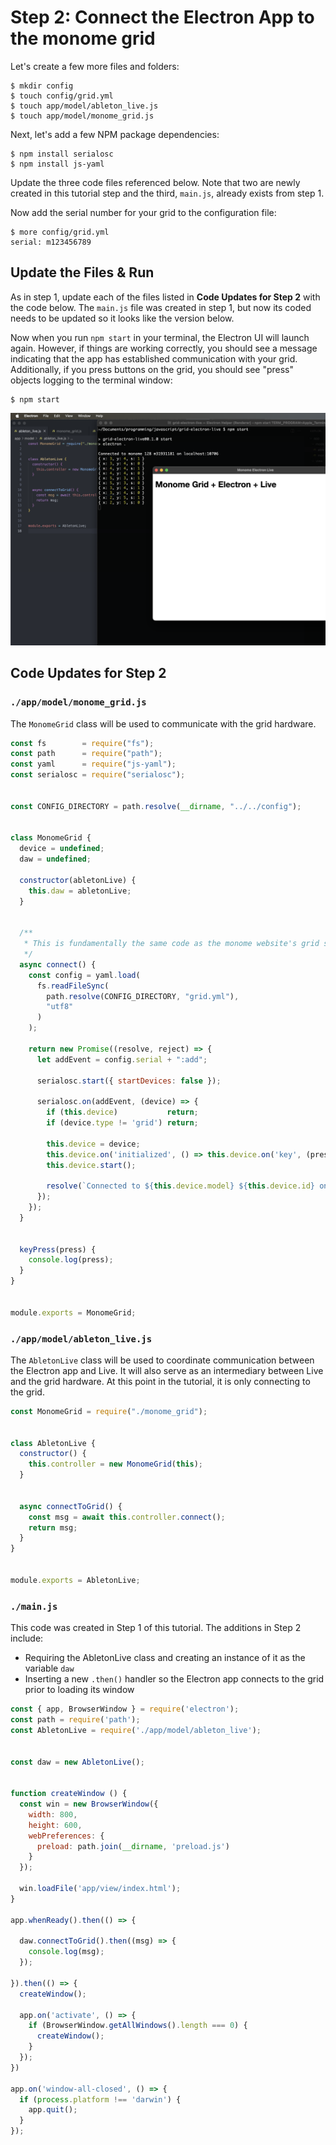 # Step 2: Connect the Electron App to the monome grid

Let's create a few more files and folders:

```
$ mkdir config
$ touch config/grid.yml
$ touch app/model/ableton_live.js
$ touch app/model/monome_grid.js
```

Next, let's add a few NPM package dependencies:

```
$ npm install serialosc
$ npm install js-yaml
```

Update the three code files referenced below. Note that two are newly created in this tutorial step and the third, `main.js`, already exists from step 1.

Now add the serial number for your grid to the configuration file:

```
$ more config/grid.yml
serial: m123456789
```

## Update the Files & Run

As in step 1, update each of the files listed in **Code Updates for Step 2** with the code below. The `main.js` file was created in step 1, but now its coded needs to be updated so it looks like the version below.

Now when you run `npm start` in your terminal, the Electron UI will launch again. However, if things are working correctly, you should see a message indicating that the app has established communication with your grid. Additionally, if you press buttons on the grid, you should see "press" objects logging to the terminal window:

```
$ npm start
```

![Screenshot of the Electron app running in with key press events logging to the console](./images/electron-app-connect-to-grid.png)

## Code Updates for Step 2

### `./app/model/monome_grid.js`

The `MonomeGrid` class will be used to communicate with the grid hardware.

```js
const fs        = require("fs");
const path      = require("path");
const yaml      = require("js-yaml");
const serialosc = require("serialosc");


const CONFIG_DIRECTORY = path.resolve(__dirname, "../../config");


class MonomeGrid {
  device = undefined;
  daw = undefined;

  constructor(abletonLive) {
    this.daw = abletonLive;
  }


  /**
   * This is fundamentally the same code as the monome website's grid studies.
   */
  async connect() {
    const config = yaml.load(
      fs.readFileSync(
        path.resolve(CONFIG_DIRECTORY, "grid.yml"),
        "utf8"
      )
    );

    return new Promise((resolve, reject) => {
      let addEvent = config.serial + ":add";

      serialosc.start({ startDevices: false });

      serialosc.on(addEvent, (device) => {
        if (this.device)           return;
        if (device.type != 'grid') return;

        this.device = device;
        this.device.on('initialized', () => this.device.on('key', (press) => this.keyPress(press)));
        this.device.start();

        resolve(`Connected to ${this.device.model} ${this.device.id} on ${this.device.deviceHost}:${this.device.devicePort}`);
      });
    });
  }


  keyPress(press) {
    console.log(press);
  }
}


module.exports = MonomeGrid;
```

### `./app/model/ableton_live.js`

The `AbletonLive` class will be used to coordinate communication between the Electron app and Live. It will also serve as an intermediary between Live and the grid hardware. At this point in the tutorial, it is only connecting to the grid.

```js
const MonomeGrid = require("./monome_grid");


class AbletonLive {
  constructor() {
    this.controller = new MonomeGrid(this);
  }


  async connectToGrid() {
    const msg = await this.controller.connect();
    return msg;
  }
}


module.exports = AbletonLive;
```

### `./main.js`

This code was created in Step 1 of this tutorial. The additions in Step 2 include:

* Requiring the AbletonLive class and creating an instance of it as the variable `daw`
* Inserting a new `.then()` handler so the Electron app connects to the grid prior to loading its window

```js
const { app, BrowserWindow } = require('electron');
const path = require('path');
const AbletonLive = require('./app/model/ableton_live');


const daw = new AbletonLive();


function createWindow () {
  const win = new BrowserWindow({
    width: 800,
    height: 600,
    webPreferences: {
      preload: path.join(__dirname, 'preload.js')
    }
  });

  win.loadFile('app/view/index.html');
}

app.whenReady().then(() => {

  daw.connectToGrid().then((msg) => {
    console.log(msg);
  });

}).then(() => {
  createWindow();

  app.on('activate', () => {
    if (BrowserWindow.getAllWindows().length === 0) {
      createWindow();
    }
  });
})

app.on('window-all-closed', () => {
  if (process.platform !== 'darwin') {
    app.quit();
  }
});
```
